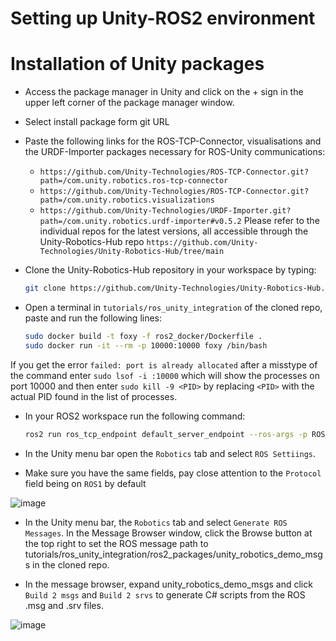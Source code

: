 # Setting up Unity-ROS2 environment

# Installation of Unity packages

- Access the package manager in Unity and click on the + sign in the upper left corner of the package manager window.
  
- Select install package form git URL
  
- Paste the following links for the ROS-TCP-Connector, visualisations and the URDF-Importer packages necessary for ROS-Unity communications:
  - `https://github.com/Unity-Technologies/ROS-TCP-Connector.git?path=/com.unity.robotics.ros-tcp-connector`
  - `https://github.com/Unity-Technologies/ROS-TCP-Connector.git?path=/com.unity.robotics.visualizations`
  - `https://github.com/Unity-Technologies/URDF-Importer.git?path=/com.unity.robotics.urdf-importer#v0.5.2`
Please refer to the individual repos for the latest versions, all accessible through the Unity-Robotics-Hub repo `https://github.com/Unity-Technologies/Unity-Robotics-Hub/tree/main`

- Clone the Unity-Robotics-Hub repository in your workspace by typing:
  ```bash
  git clone https://github.com/Unity-Technologies/Unity-Robotics-Hub.git
  ```
  
- Open a terminal in `tutorials/ros_unity_integration` of the cloned repo, paste and run the following lines:
  ```bash
  sudo docker build -t foxy -f ros2_docker/Dockerfile .
  sudo docker run -it --rm -p 10000:10000 foxy /bin/bash
  ```

If you get the error `failed: port is already allocated` after a misstype of the command enter `sudo lsof -i :10000` which will show the processes on port 10000 and then enter `sudo kill -9 <PID>` by replacing `<PID>` with the actual PID found in the list of processes.
  
- In your ROS2 workspace run the following command:
  ```bash
  ros2 run ros_tcp_endpoint default_server_endpoint --ros-args -p ROS_IP:=0.0.0.0
  ```
  
- In the Unity menu bar open the `Robotics` tab and select `ROS Settiings`.
  
- Make sure you have the same fields, pay close attention to the `Protocol` field being on `ROS1` by default

![image](https://github.com/user-attachments/assets/18c899a0-e67f-4612-92e4-df0765c7b9e7)

- In the Unity menu bar, the `Robotics` tab and select `Generate ROS Messages`. In the Message Browser window, click the Browse button at the top right to set the ROS message path to tutorials/ros_unity_integration/ros2_packages/unity_robotics_demo_msgs in the cloned repo.

- In the message browser, expand unity_robotics_demo_msgs and click `Build 2 msgs` and `Build 2 srvs` to generate C# scripts from the ROS .msg and .srv files.

![image](https://github.com/user-attachments/assets/9d3a4f0c-d1d7-473b-83c9-d35c60d10fd7)
